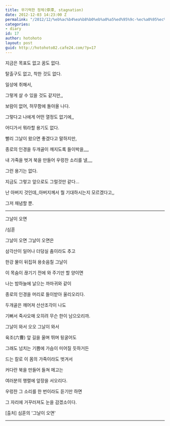 ```yaml
---
title: 무기력한 정체(停滯, stagnation)
date: 2012-12-03 14:23:00 Z
permalink: "/2012/12/%eb%ac%b4%ea%b8%b0%eb%a0%a5%ed%95%9c-%ec%a0%95%ec%b2%b4%e5%81%9c%e6%bb%af-stagnation/"
categories:
- diary
id: 17
author: hotohoto
layout: post
guid: http://hotohoto82.cafe24.com/?p=17
---
```


지금은 목표도 없고 꿈도 없다.

탈출구도 없고, 착한 것도 없다.

일상에 취해서,

그렇게 살 수 있을 것도 같지만,,

보람이 없어, 허무함에 돌아올 나다.

그렇다고 나에게 어떤 열정도 없기에,,

어디가서 뭐라할 용기도 없다.

빨리 그날이 왔으면 좋겠다고 말하지만,

종로의 인경을 두개골이 깨지도록 들이박을,,,,

내 가죽을 벗겨 북을 만들어 우렁찬 소리를 낼,,,,

그런 용기는 없다.

지금도 그렇고 앞으로도 그럴것만 같다...

난 아버지 것인데,,아버지께서 뭘 기대하시는지 모르겠다고,,

그저 채념할 뿐.

---

그날이 오면

/심훈

그날이 오면 그날이 오면은

삼각산이 일어나 더덩실 춤이라도 추고

한강 물이 뒤집혀 용솟음칠 그날이

이 목숨이 끊기기 전에 와 주기만 할 양이면

나는 밤하늘에 날으는 까마귀와 같이

종로의 인경을 머리로 들이받아 울리오리다.

두개골은 깨어져 산산조각이 나도

기뻐서 죽사오매 오히려 무슨 한이 남으오리까.

그날이 와서 오오 그날이 와서

육조(六曹) 앞 길을 울며 뛰며 뒹굴어도

그래도 넘치는 기쁨에 가슴이 미어질 듯하거든

드는 칼로 이 몸의 가죽이라도 벗겨서

커다란 북을 만들어 들쳐 메고는

여러분의 행렬에 앞장을 서오리다.

우렁찬 그 소리를 한 번이라도 듣기만 하면

그 자리에 거꾸러져도 눈을 감겠소이다.

[출처] 심훈의 '그날이 오면'

---
